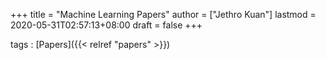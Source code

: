 +++
title = "Machine Learning Papers"
author = ["Jethro Kuan"]
lastmod = 2020-05-31T02:57:13+08:00
draft = false
+++

tags
: [Papers]({{< relref "papers" >}})

